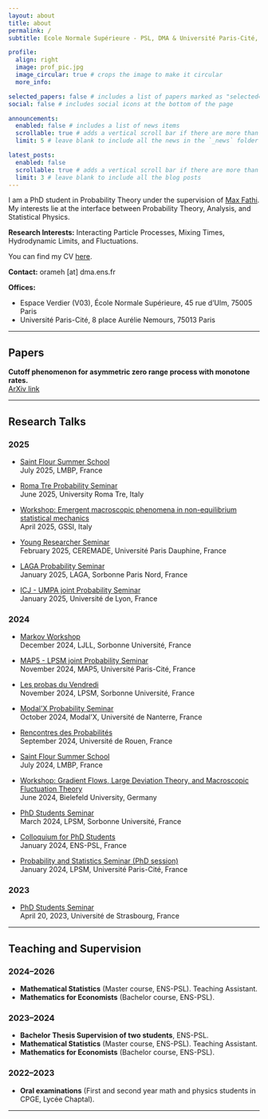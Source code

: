 ```yaml
---
layout: about
title: about
permalink: /
subtitle: Ecole Normale Supérieure - PSL, DMA & Université Paris-Cité, LPSM.

profile:
  align: right
  image: prof_pic.jpg
  image_circular: true # crops the image to make it circular
  more_info: 

selected_papers: false # includes a list of papers marked as "selected={true}"
social: false # includes social icons at the bottom of the page

announcements:
  enabled: false # includes a list of news items
  scrollable: true # adds a vertical scroll bar if there are more than 3 news items
  limit: 5 # leave blank to include all the news in the `_news` folder

latest_posts:
  enabled: false
  scrollable: true # adds a vertical scroll bar if there are more than 3 new posts items
  limit: 3 # leave blank to include all the blog posts
---
```


I am a PhD student in Probability Theory under the supervision of [Max Fathi](https://www.normalesup.org/~mfathi/).  
My interests lie at the interface between Probability Theory, Analysis, and Statistical Physics.

**Research Interests:** Interacting Particle Processes, Mixing Times, Hydrodynamic Limits, and Fluctuations.

You can find my CV [here](assets/pdf/cv_website.pdf).

**Contact:** orameh [at] dma.ens.fr  

**Offices:**
- Espace Verdier (V03), École Normale Supérieure, 45 rue d’Ulm, 75005 Paris  
- Université Paris-Cité, 8 place Aurélie Nemours, 75013 Paris  

---

## Papers

**Cutoff phenomenon for asymmetric zero range process with monotone rates.**  
[ArXiv link](https://arxiv.org/abs/2410.05220)

---

## Research Talks

### 2025

- [Saint Flour Summer School]()  
  July 2025, LMBP, France  

- [Roma Tre Probability Seminar](https://matematicafisica.uniroma3.it/articoli/seminario-di-probabilita-507486/)  
  June 2025, University Roma Tre, Italy  

- [Workshop: Emergent macroscopic phenomena in non-equilibrium statistical mechanics](https://trimester2025.math.gssi.it/workshop3/ons_rameh/)  
  April 2025, GSSI, Italy  

- [Young Researcher Seminar](https://www.ceremade.dauphine.fr/fr/actualites/detail-de-lactualite/article/seminaire-jeunes-chercheurs-ons-rameh-jeudi-20-fevrier-2025.html)  
  February 2025, CEREMADE, Université Paris Dauphine, France  

- [LAGA Probability Seminar]()  
  January 2025, LAGA, Sorbonne Paris Nord, France  

- [ICJ - UMPA joint Probability Seminar](https://indico.math.cnrs.fr/event/13297/)  
  January 2025, Université de Lyon, France  

### 2024

- [Markov Workshop]()  
  December 2024, LJLL, Sorbonne Université, France  

- [MAP5 - LPSM joint Probability Seminar](https://map5.mi.parisdescartes.fr/events/seminaire-croise-map5-lpsm-2/)  
  November 2024, MAP5, Université Paris-Cité, France  

- [Les probas du Vendredi](https://www.lpsm.paris/seminaires/probasduvendredi/index)  
  November 2024, LPSM, Sorbonne Université, France  

- [Modal'X Probability Seminar](https://modalx.parisnanterre.fr/seminaires/seminaire-modalx-ons-rameh-lpsm-dma)  
  October 2024, Modal'X, Université de Nanterre, France  

- [Rencontres des Probabilités](https://lmrs.univ-rouen.fr/fr/content/rencontres-de-probabilites-2024)  
  September 2024, Université de Rouen, France  

- [Saint Flour Summer School]()  
  July 2024, LMBP, France  

- [Workshop: Gradient Flows, Large Deviation Theory, and Macroscopic Fluctuation Theory](https://www.sfb1283.uni-bielefeld.de/2024_MFT/)  
  June 2024, Bielefeld University, Germany  

- [PhD Students Seminar](https://www.lpsm.paris/seminaires/semdoc/index)  
  March 2024, LPSM, Sorbonne Université, France  

- [Colloquium for PhD Students]()  
  January 2024, ENS-PSL, France  

- [Probability and Statistics Seminar (PhD session)](https://www.lpsm.paris/seminaires/seminairemod/index)  
  January 2024, LPSM, Université Paris-Cité, France  

### 2023

- [PhD Students Seminar](https://irma.math.unistra.fr/seminaires/seminaire-doctorants-2023.html)  
  April 20, 2023, Université de Strasbourg, France  

---

## Teaching and Supervision

### 2024–2026
- **Mathematical Statistics** (Master course, ENS-PSL). Teaching Assistant.  
- **Mathematics for Economists** (Bachelor course, ENS-PSL).  

### 2023–2024
- **Bachelor Thesis Supervision of two students**, ENS-PSL.  
- **Mathematical Statistics** (Master course, ENS-PSL). Teaching Assistant.  
- **Mathematics for Economists** (Bachelor course, ENS-PSL).  

### 2022–2023
- **Oral examinations** (First and second year math and physics students in CPGE, Lycée Chaptal).  

---
